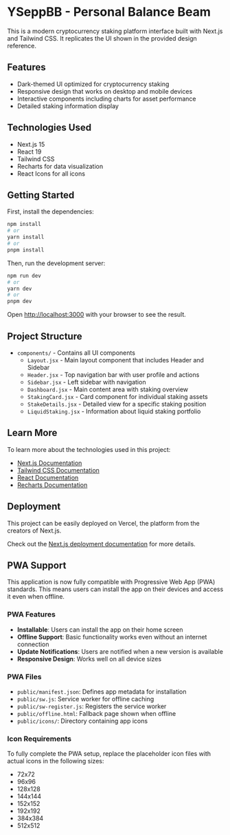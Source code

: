 # YSeppBB - Personal Balance Beam

This is a modern cryptocurrency staking platform interface built with Next.js and Tailwind CSS. It replicates the UI shown in the provided design reference.

## Features

- Dark-themed UI optimized for cryptocurrency staking
- Responsive design that works on desktop and mobile devices
- Interactive components including charts for asset performance
- Detailed staking information display

## Technologies Used

- Next.js 15
- React 19
- Tailwind CSS
- Recharts for data visualization
- React Icons for all icons

## Getting Started

First, install the dependencies:

```bash
npm install
# or
yarn install
# or
pnpm install
```

Then, run the development server:

```bash
npm run dev
# or
yarn dev
# or
pnpm dev
```

Open [http://localhost:3000](http://localhost:3000) with your browser to see the result.

## Project Structure

- `components/` - Contains all UI components
  - `Layout.jsx` - Main layout component that includes Header and Sidebar
  - `Header.jsx` - Top navigation bar with user profile and actions
  - `Sidebar.jsx` - Left sidebar with navigation
  - `Dashboard.jsx` - Main content area with staking overview
  - `StakingCard.jsx` - Card component for individual staking assets
  - `StakeDetails.jsx` - Detailed view for a specific staking position
  - `LiquidStaking.jsx` - Information about liquid staking portfolio

## Learn More

To learn more about the technologies used in this project:

- [Next.js Documentation](https://nextjs.org/docs)
- [Tailwind CSS Documentation](https://tailwindcss.com/docs)
- [React Documentation](https://react.dev)
- [Recharts Documentation](https://recharts.org)

## Deployment

This project can be easily deployed on Vercel, the platform from the creators of Next.js.

Check out the [Next.js deployment documentation](https://nextjs.org/docs/deployment) for more details.

## PWA Support

This application is now fully compatible with Progressive Web App (PWA) standards. This means users can install the app on their devices and access it even when offline.

### PWA Features

- **Installable**: Users can install the app on their home screen
- **Offline Support**: Basic functionality works even without an internet connection
- **Update Notifications**: Users are notified when a new version is available
- **Responsive Design**: Works well on all device sizes

### PWA Files

- `public/manifest.json`: Defines app metadata for installation
- `public/sw.js`: Service worker for offline caching
- `public/sw-register.js`: Registers the service worker
- `public/offline.html`: Fallback page shown when offline
- `public/icons/`: Directory containing app icons

### Icon Requirements

To fully complete the PWA setup, replace the placeholder icon files with actual icons in the following sizes:

- 72x72
- 96x96
- 128x128
- 144x144
- 152x152
- 192x192
- 384x384
- 512x512
